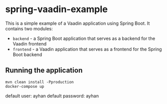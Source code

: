 # spring-vaadin-example

This is a simple example of a Vaadin application using Spring Boot.
It contains two modules:
- `backend` - a Spring Boot application that serves as a backend for the Vaadin frontend
- `frontend` - a Vaadin application that serves as a frontend for the Spring Boot backend

## Running the application
    mvn clean install -Pproduction
    docker-compose up
default user: ayhan
default password: ayhan



